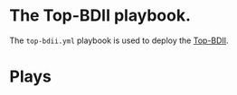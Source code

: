 # The Top-BDII playbook.

The `top-bdii.yml` playbook is used to deploy the [Top-BDII](http://www.eu-emi.eu/products/-/asset_publisher/1gkD/content/bdii-top-2).

# Plays
